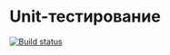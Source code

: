 # Unit-тестирование
[![Build status](https://ci.appveyor.com/api/projects/status/kqbclaqp5vdc4x6d?svg=true)](https://ci.appveyor.com/project/Dafery/ajs-homeworks-test-ci-unit-testing)
